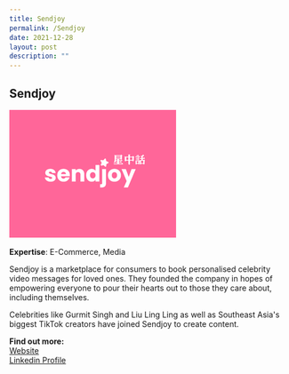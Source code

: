 ```yaml
---
title: Sendjoy
permalink: /Sendjoy
date: 2021-12-28
layout: post
description: ""
---
```

## Sendjoy
![Alt text for image on Isomer site](/images/sendjoy.jpg)

**Expertise**: E-Commerce, Media

Sendjoy is a marketplace for consumers to book personalised celebrity video messages for loved ones. They founded the company in hopes of empowering everyone to pour their hearts out to those they care about, including themselves.

Celebrities like Gurmit Singh and Liu Ling Ling as well as Southeast Asia's biggest TikTok creators have joined Sendjoy to create content.


**Find out more:** \
[Website](https://www.sendjoynow.com/)\
[Linkedin Profile](https://www.linkedin.com/company/sendjoy/)